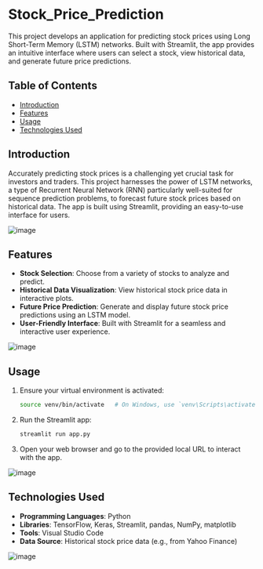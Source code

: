 # Stock_Price_Prediction
This project develops an application for predicting stock prices using Long Short-Term Memory (LSTM) networks. Built with Streamlit, the app provides an intuitive interface where users can select a stock, view historical data, and generate future price predictions.

## Table of Contents

- [Introduction](#introduction)
- [Features](#features)
- [Usage](#usage)
- [Technologies Used](#technologies-used)

## Introduction

Accurately predicting stock prices is a challenging yet crucial task for investors and traders. This project harnesses the power of LSTM networks, a type of Recurrent Neural Network (RNN) particularly well-suited for sequence prediction problems, to forecast future stock prices based on historical data. The app is built using Streamlit, providing an easy-to-use interface for users.

![image](https://github.com/shreyaprakashh/Stock_Price_Prediction/assets/101544747/84442d79-a777-4b64-bd9b-fddf9cab8e43)

## Features

- **Stock Selection**: Choose from a variety of stocks to analyze and predict.
- **Historical Data Visualization**: View historical stock price data in interactive plots.
- **Future Price Prediction**: Generate and display future stock price predictions using an LSTM model.
- **User-Friendly Interface**: Built with Streamlit for a seamless and interactive user experience.

![image](https://github.com/shreyaprakashh/Stock_Price_Prediction/assets/101544747/8f8813ef-2221-4b8d-b3ee-6674380ec19e)

## Usage

1. Ensure your virtual environment is activated:
    ```bash
    source venv/bin/activate   # On Windows, use `venv\Scripts\activate`
    ```

2. Run the Streamlit app:
    ```bash
    streamlit run app.py
    ```

3. Open your web browser and go to the provided local URL to interact with the app.

![image](https://github.com/shreyaprakashh/Stock_Price_Prediction/assets/101544747/66a313cc-fcb7-4950-aeda-a210e9c5754e)

## Technologies Used

- **Programming Languages**: Python
- **Libraries**: TensorFlow, Keras, Streamlit, pandas, NumPy, matplotlib
- **Tools**: Visual Studio Code
- **Data Source**: Historical stock price data (e.g., from Yahoo Finance)

![image](https://github.com/shreyaprakashh/Stock_Price_Prediction/assets/101544747/2e07fec3-d5e3-4ab9-b19c-d0b6f6e8b562)
